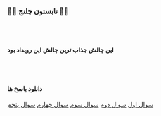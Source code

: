 ### 🍉🍉 تابستون چلنج 🍉🍉

<br>

<br>

#### این چالش جذاب ترین چالش این رویداد بود 


<br>

<br>


#### دانلود پاسخ ها

[سوال اول](https://github.com/Alirezamajidiyan/tabestonChallengeQuera/blob/main/answers/answerSix/answer%20(1).py)
[سوال دوم](https://github.com/Alirezamajidiyan/tabestonChallengeQuera/blob/main/answers/answerSix/answer%20(2).py)
[سوال سوم](https://github.com/Alirezamajidiyan/tabestonChallengeQuera/blob/main/answers/answerSix/answer%20(3).py)
[سوال چهارم](https://github.com/Alirezamajidiyan/tabestonChallengeQuera/blob/main/answers/answerSix/answer%20(4).py)
[سوال پنجم](https://github.com/Alirezamajidiyan/tabestonChallengeQuera/blob/main/answers/answerSix/answer%20(5).py)